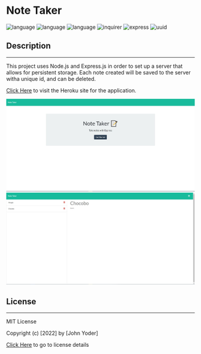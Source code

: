 # Note Taker
  
  ![language](https://img.shields.io/badge/language-HTML-yellow)
  ![language](https://img.shields.io/badge/language-CSS-yellow)
  ![language](https://img.shields.io/badge/language-JavaScript-yellow)
  ![inquirer](https://img.shields.io/badge/inquirer-^8.2.0-blue)
  ![express](https://img.shields.io/badge/express-^4.17.3-blue)
  ![uuid](https://img.shields.io/badge/uuid-^8.3.2-blue)
 

  ## Description

  ----------------------

  This project uses Node.js and Express.js in order to set up a server that allows for persistent storage. Each note created will be saved to the server witha unique id, and can be deleted. 

  [Click Here](https://stark-springs-47350.herokuapp.com/) to visit the Heroku site for the application.


  
  <p>
  <img src='./public/assets/images/screenshot1.jpg' alt='Note Taker Screenshot' />
  <img src='./public/assets/images/screenshot2.jpg' alt='Note Taker Screenshot' />
  </p>

   
 ## License

  -----------------------

  MIT License 

  Copyright (c) [2022] by [John Yoder]

  [Click Here](https://choosealicense.com/licenses/mit/) to go to license details